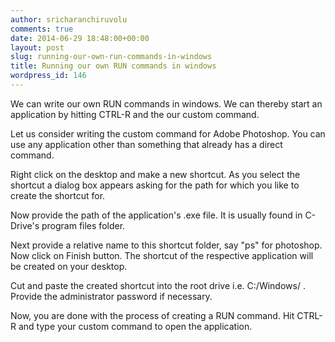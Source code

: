 ```yaml
---
author: sricharanchiruvolu
comments: true
date: 2014-06-29 18:48:00+00:00
layout: post
slug: running-our-own-run-commands-in-windows
title: Running our own RUN commands in windows
wordpress_id: 146
---
```


We can write our own RUN commands in windows. We can thereby start an application by hitting CTRL-R and the our custom command.  
  
Let us consider writing the custom command for Adobe Photoshop. You can use any application other than something that already has a direct command.  
  
Right click on the desktop and make a new shortcut. As you select the shortcut a dialog box appears asking for the path for which you like to create the shortcut for.  
  
Now provide the path of the application's .exe file. It is usually found in C-Drive's program files folder.  
  
Next provide a relative name to this shortcut folder, say "ps" for photoshop. Now click on Finish button. The shortcut of the respective application will be created on your desktop.  
  
Cut and paste the created shortcut into the root drive i.e. C:/Windows/ . Provide the administrator password if necessary.  
  
Now, you are done with the process of creating a RUN command. Hit CTRL-R and type your custom command to open the application.
